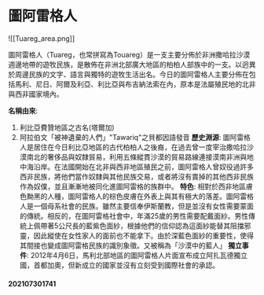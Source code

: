 # 圖阿雷格人
 ![[Tuareg_area.png]]
 
 圖阿雷格人（Tuareg，也常拼寫為Touareg）是一支主要分佈於非洲撒哈拉沙漠週邊地帶的遊牧民族，是散佈在非洲北部廣大地區的柏柏人部族中的一支。以迥異於周邊民族的文字、語言與獨特的遊牧生活出名。今日的圖阿雷格人主要分佈在包括馬利、尼日、阿爾及利亞、利比亞與布吉納法索在內，原本是法屬殖民地的北非與西非國家境內。
 
**名稱由來**: 
 1.  利比亞費贊地區之古名(塔爾加)
 2.  阿拉伯文「被神遺棄的人們」"Tawariq"之貝都因語發音
**歷史淵源**: 圖阿雷格人是居住在今日利比亞地區的古代柏柏人之後裔，在過去曾一度宰治撒哈拉沙漠南北的奢侈品與奴隸貿易，利用五條縱貫沙漠的貿易路線連接漠南非洲與地中海沿岸。在法國開始在北非與西非地區殖民之前，圖阿雷格人曾奴役過許多西非民族，將他們當作奴隸與其他民族交易，或者將沒有賣掉的其他西非民族作為奴僕，並且漸漸地被同化進圖阿雷格的族群中。
**特色**: 相對於西非地區膚色黝黑的人種，圖阿雷格人的棕色皮膚在外表上與其有極大的落差。圖阿雷格人是一個母系社會的民族。雖然主要信奉伊斯蘭教，但是並沒有女性需要蒙面的傳統。相反的，在圖阿雷格社會中，年滿25歲的男性需要配戴面紗。男性傳統上佩帶著5公尺長的藍紫色面紗，根據他們的信仰認為這面紗能替其阻擋邪靈，因此縱使在女性家人的面前也不能拿下。由於深藍色面紗的重要性，使得其間接也變成圖阿雷格民族的識別象徵。又被稱為「沙漠中的藍人」
**獨立事件**: 2012年4月6日，馬利北部地區的圖阿雷格人片面宣布成立阿扎瓦德獨立國，首都加奧，但新成立的國家並沒有立刻受到國際社會的承認。

#### 202107301741

